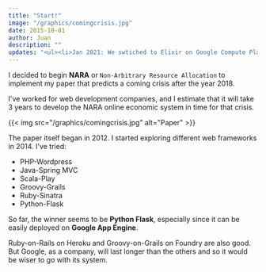 ```yaml
---
title: "Start!"
image: "/graphics/comingcrisis.jpg"
date: 2015-10-01
author: Juan
description: ""
updates: "<ul><li>Jan 2021: We swtiched to Elixir on Google Compute Platform after realizing it was much cheaper than AWS</li>"
---
```



I decided to begin **NARA** or `Non-Arbitrary Resource Allocation` to implement my paper that predicts a coming crisis after the year 2018.

I've worked for web development companies, and I estimate that it will take 3 years to develop the NARA online economic system in time for that crisis. 

{{< img src="/graphics/comingcrisis.jpg" alt="Paper" >}}


The paper itself began in 2012. I started exploring different web frameworks in 2014. I've tried:

- PHP-Wordpress 
- Java-Spring MVC
- Scala-Play
- Groovy-Grails
- Ruby-Sinatra
- Python-Flask


So far, the winner seems to be **Python Flask**, especially since it can be easily deployed on **Google App Engine**. 

Ruby-on-Rails on Heroku and Groovy-on-Grails on Foundry are also good. But Google, as a company, will last longer than the others and so it would be wiser to go with its system. 
